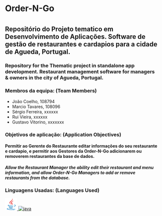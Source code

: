 <h1>Order-N-Go<h1>
<h2 align="left">Repositório do Projeto tematico em Desenvolvimento de Aplicações. Software de gestão de restaurantes e cardapios para a cidade de Agueda, Portugal.</h2>
<h3 align="left">Repository for the Thematic project in standalone app development. Restaurant management software for managers & owners in the city of Agueda, Portugal.</h3>

<h3 align="left">Membros da equipa: (Team Members) </h3>
<ul align="left">
  <li>João Coelho, 108794
  <li>Marcio Tavares, 108096
   <li>Sérgio Ferreira, xxxxxx
     <li>Rui Vieira, xxxxxx
       <li>Gustavo Vitorino, xxxxxxx
</ul>

<h3 align="left">Objetivos de aplicação: (Application Objectives)</h3>
  <h4>Permitir ao Gerente do Restaurante editar informações do seu restaurante e cardapio, e permitir aos Gestores da Order-N-Go adicionarem ou removerem restaurantes da base de dados.</h5>
  <h5>Allow the Restaurant Manager the ability edit their restaurant and menu information, and allow Order-N-Go Managers to add or remove restaurants from the database.</h4>
<h3 align="left">Linguagens Usadas: (Languages Used)</h3>
<p align="left"> <a href="https://www.java.com" target="_blank" rel="noreferrer"> <img src="https://raw.githubusercontent.com/devicons/devicon/master/icons/java/java-original.svg" alt="java" width="40" height="40"/> </a> <a href="https://docs.oracle.com/javase/tutorial/uiswing/" target="_blank" rel="noreferrer"> <img src="https://www.logicbig.com/tutorials/java-swing/images/swing.png" alt="java" width="40" height="40"/> </a> </p>
